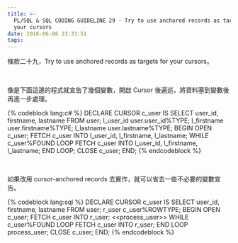 ```yaml
---
title: >-
  PL/SQL & SQL CODING GUIDELINE 29 - Try to use anchored records as targets for
  your cursors
date: 2016-06-08 23:33:51
tags:
---
```


條款二十九，Try to use anchored records as targets for your cursors。   

<!-- More -->

<br/>


像是下面這邊的程式就宣告了幾個變數，開啟 Cursor 後遍巡，將資料塞到變數後再進一步處理。  

{% codeblock lang:c# %}
DECLARE 
    CURSOR c_user IS 
        SELECT user_id, firstname, lastname 
        FROM user; 
    l_user_id user.user_id%TYPE; 
    l_firstname user.firstname%TYPE; 
    l_lastname user.lastname%TYPE; 
BEGIN 
    OPEN c_user; 
    FETCH c_user INTO l_user_id, l_firstname, l_lastname; 
    WHILE c_user%FOUND 
    LOOP 
        FETCH c_user INTO l_user_id, l_firstname, l_lastname; 
    END LOOP; 
    CLOSE c_user; 
END;
{% endcodeblock %}

<br/>


如果改用 cursor-anchored records 去實作，就可以省去一些不必要的變數宣告。  

{% codeblock lang:sql %}
DECLARE 
    CURSOR c_user IS 
        SELECT user_id, firstname, lastname 
        FROM user; 
    r_user c_user%ROWTYPE; 
BEGIN 
    OPEN c_user; 
    FETCH c_user INTO r_user; 
    <<process_user>> 
    WHILE c_user%FOUND 
    LOOP 
        FETCH c_user INTO r_user; 
    END LOOP process_user; 
    CLOSE c_user; 
END;
{% endcodeblock %}

